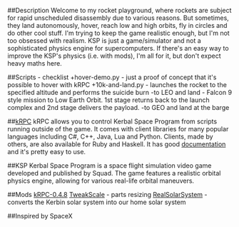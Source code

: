 ##Description
Welcome to my rocket playground, where rockets are subject for rapid unscheduled disassembly due to various reasons. But sometimes, they land autonomously, hover, reach low and high orbits, fly in circles and do other cool stuff.
I'm trying to keep the game realistic enough, but I'm not too obsessed with realism. KSP is just a game/simulator and not a sophisticated physics engine for supercomputers. If there's an easy way to improve the KSP's physics (i.e. with mods), I'm all for it, but don't expect heavy maths here.


##Scripts - checklist
+hover-demo.py - just a proof of concept that it's possible to hover with kRPC
+10k-and-land.py - launches the rocket to the specified altitude and performs the suicide burn
-to LEO and land - Falcon 9 style mission to Low Earth Orbit. 1st stage returns back to the launch complex and 2nd stage delivers the payload.
-to GEO and land at the barge


##[kRPC](https://krpc.github.io/krpc/)
kRPC allows you to control Kerbal Space Program from scripts running outside of the game. It comes with client libraries for many popular languages including C#, C++, Java, Lua and Python. Clients, made by others, are also available for Ruby and Haskell.
It has good [documentation](https://krpc.github.io/krpc/index.html) and it's pretty easy to use.


##KSP
Kerbal Space Program is a space flight simulation video game developed and published by Squad. The game features a realistic orbital physics engine, allowing for various real-life orbital maneuvers.



##Mods
[kRPC-0.4.8](https://github.com/krpc/krpc)
[TweakScale](https://www.curseforge.com/kerbal/ksp-mods/tweakscale) - parts resizing
[RealSolarSystem](https://forum.kerbalspaceprogram.com/index.php?/topic/177216-161-real-solar-system-v162-19-apr-2019/) - converts the Kerbin solar system into our home solar system


##Inspired by SpaceX
